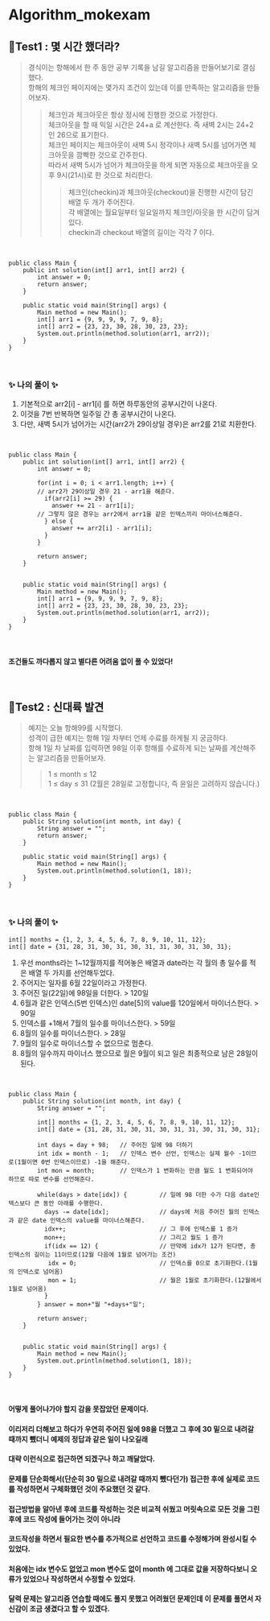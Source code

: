 # Algorithm_mokexam

## 🔎Test1 : 몇 시간 했더라?
> 경식이는 항해에서 한 주 동안 공부 기록을 남길 알고리즘을 만들어보기로 결심했다.  
> 항해의 체크인 페이지에는 몇가지 조건이 있는데 이를 만족하는 알고리즘을 만들어보자.  
>> 체크인과 체크아웃은 항상 정시에 진행한 것으로 가정한다.  
>> 체크아웃을 할 때 익일 시간은 24+a 로 계산한다. 즉 새벽 2시는 24+2 인 26으로 표기한다.  
>> 체크인 페이지는 체크아웃이 새벽 5시 정각이나 새벽 5시를 넘어가면 체크아웃을 깜빡한 것으로 간주한다.  
>> 따라서 새벽 5시가 넘어가 체크아웃을 하게 되면 자동으로 체크아웃을 오후 9시(21시)로 한 것으로 처리한다.  
>>> 체크인(checkin)과 체크아웃(checkout)을 진행한 시간이 담긴 배열 두 개가 주어진다.  
>>> 각 배열에는 월요일부터 일요일까지 체크인/아웃을 한 시간이 담겨있다.  
>>>checkin과 checkout 배열의 길이는 각각 7 이다.

<br>

```
public class Main {
    public int solution(int[] arr1, int[] arr2) {
        int answer = 0;
        return answer;
    }

    public static void main(String[] args) {
        Main method = new Main();
        int[] arr1 = {9, 9, 9, 9, 7, 9, 8};
        int[] arr2 = {23, 23, 30, 28, 30, 23, 23};
        System.out.println(method.solution(arr1, arr2));
    }
}
```
<br>

### ✨ 나의 풀이 ✨
1. 기본적으로 arr2[i] - arr1[i] 를 하면 하루동안의 공부시간이 나온다.
2. 이것을 7번 반복하면 일주일 간 총 공부시간이 나온다.
3. 다만, 새벽 5시가 넘어가는 시간(arr2가 29이상일 경우)은 arr2를 21로 치환한다.

<br>

```
public class Main {
    public int solution(int[] arr1, int[] arr2) {
        int answer = 0;

        for(int i = 0; i < arr1.length; i++) {
        // arr2가 29이상일 경우 21 - arr1을 해준다.
          if(arr2[i] >= 29) {
            answer += 21 - arr1[i];
        // 그렇지 않은 경우는 arr2에서 arr1을 같은 인덱스끼리 마이너스해준다.
          } else {
            answer += arr2[i] - arr1[i];
          }
        }
      
        return answer;
    }

  
    public static void main(String[] args) {
        Main method = new Main();
        int[] arr1 = {9, 9, 9, 9, 7, 9, 8};
        int[] arr2 = {23, 23, 30, 28, 30, 23, 23};
        System.out.println(method.solution(arr1, arr2));
    }
}
```

<br>

#### 조건들도 까다롭지 않고 별다른 어려움 없이 풀 수 있었다!

<br>

## 🔎Test2 : 신대륙 발견
> 예지는 오늘 항해99를 시작했다.  
> 성격이 급한 예지는 항해 1일 차부터 언제 수료를 하게될 지 궁금하다.  
> 항해 1일 차 날짜를 입력하면 98일 이후 항해를 수료하게 되는 날짜를 계산해주는 알고리즘을 만들어보자.  
>> 1 ≤ month ≤ 12  
>> 1 ≤ day ≤ 31 (2월은 28일로 고정합니다, 즉 윤일은 고려하지 않습니다.)  

<br>

```
public class Main {
    public String solution(int month, int day) {
        String answer = "";
        return answer;
    }

    public static void main(String[] args) {
        Main method = new Main();
        System.out.println(method.solution(1, 18));
    }
}
```

<br>


### ✨ 나의 풀이 ✨
```
int[] months = {1, 2, 3, 4, 5, 6, 7, 8, 9, 10, 11, 12};
int[] date = {31, 28, 31, 30, 31, 30, 31, 31, 30, 31, 30, 31};
```
1. 우선 months라는 1~12월까지를 적어놓은 배열과 date라는 각 월의 총 일수를 적은 배열 두 가지를 선언해두었다.
2. 주어지는 일자를 6월 22일이라고 가정한다.  
3. 주어진 일(22일)에 98일을 더한다. > 120일  
4. 6월과 같은 인덱스(5번 인덱스)인 date[5]의 value를 120일에서 마이너스한다. > 90일
5. 인덱스를 +1해서 7월의 일수를 마이너스한다. > 59일
6. 8월의 일수를 마이너스한다. > 28일
7. 9월의 일수로 마이너스할 수 없으므로 멈춘다.
8. 8월의 일수까지 마이너스 했으므로 월은 9월이 되고 일은 최종적으로 남은 28일이 된다.

<br>

```
public class Main {
    public String solution(int month, int day) {
        String answer = "";

        int[] months = {1, 2, 3, 4, 5, 6, 7, 8, 9, 10, 11, 12};
        int[] date = {31, 28, 31, 30, 31, 30, 31, 31, 30, 31, 30, 31};

        int days = day + 98;   // 주어진 일에 98 더하기
        int idx = month - 1;   // 인덱스 변수 선언, 인덱스는 실제 월수 -1이므로(1월이면 0번 인덱스이므로) -1을 해준다.
        int mon = month;       // 인덱스가 1 변화하는 만큼 월도 1 변화되어야 하므로 따로 변수를 선언해준다.
          
        while(days > date[idx]) {         // 일에 98 더한 수가 다음 date인덱스보다 큰 동안 아래를 수행한다.
          days -= date[idx];              // days에 처음 주어진 월의 인덱스과 같은 date 인덱스의 value를 마이너스해준다.
          idx++;                          // 그 후에 인덱스를 1 증가
          mon++;                          // 그리고 월도 1 증가
          if(idx == 12) {                 // 만약에 idx가 12가 된다면, 총 인덱스의 길이는 11이므로(12월 다음에 1월로 넘어가는 조건)
           idx = 0;                       // 인덱스를 0으로 초기화한다.(1월의 인덱스로 넘어옴)
           mon = 1;                       // 월은 1월로 초기화한다.(12월에서 1월로 넘어옴)
          }
        } answer = mon+"월 "+days+"일";
        
        return answer;
    }

  
    public static void main(String[] args) {
        Main method = new Main();
        System.out.println(method.solution(1, 18));
    }
}
```

<br>

#### 어떻게 풀어나가야 할지 감을 못잡았던 문제이다.  
#### 이리저리 더해보고 하다가 우연히 주어진 일에 98을 더했고 그 후에 30 밑으로 내려갈 때까지 뺐더니 예제의 정답과 같은 일이 나오길래  
#### 대략 이런식으로 접근하면 되겠구나 하고 깨달았다.  
#### 문제를 단순화해서(단순히 30 밑으로 내려갈 때까지 뺐다던가) 접근한 후에 실제로 코드를 작성하면서 구체화했던 것이 주요했던 것 같다.  
#### 접근방법을 알아낸 후에 코드를 작성하는 것은 비교적 쉬웠고 머릿속으로 모든 것을 그린 후에 코드 작성에 들어가는 것이 아니라  
#### 코드작성을 하면서 필요한 변수를 추가적으로 선언하고 코드를 수정해가며 완성시킬 수 있었다.  
#### 처음에는 idx 변수도 없었고 mon 변수도 없이 month 에 그대로 값을 저장하다보니 오류가 있었으나 작성하면서 수정할 수 있었다.  
#### 달력 문제는 알고리즘 연습할 때에도 풀지 못했고 어려웠던 문제인데 이 문제를 풀면서 자신감이 조금 생겼다고 할 수 있겠다.  
